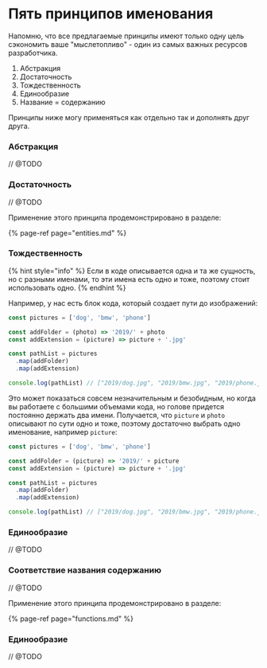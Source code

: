 # Пять принципов именования

Напомню, что все предлагаемые принципы имеют только одну цель сэкономить ваше "мыслетопливо" - один из самых важных ресурсов разработчика.

1. Абстракция
2. Достаточность
3. Тождественность
4. Единообразие
5. Название = содержанию

Принципы ниже могу применяться как отдельно так и дополнять друг друга.

### Абстракция

// @TODO

### Достаточность

// @TODO

Применение этого принципа продемонстрировано в разделе:

{% page-ref page="entities.md" %}

### Тождественность

{% hint style="info" %}
Если в коде описывается одна и та же сущность, но с разными именами, то эти имена есть одно и тоже, поэтому стоит использовать одно.
{% endhint %}

Например, у нас есть блок кода, который создает пути до изображений:

```javascript
const pictures = ['dog', 'bmw', 'phone']

const addFolder = (photo) => '2019/' + photo
const addExtension = (picture) => picture + '.jpg'

const pathList = pictures
  .map(addFolder)
  .map(addExtension)

console.log(pathList) // ["2019/dog.jpg", "2019/bmw.jpg", "2019/phone.jpg"]
```

Это может показаться совсем незначительным и безобидным, но когда вы работаете с большими объемами кода, но голове придется постоянно держать два имени. Получается, что `picture` и `photo` описывают по сути одно и тоже, поэтому достаточно выбрать одно именование, например `picture`:

```javascript
const pictures = ['dog', 'bmw', 'phone']

const addFolder = (picture) => '2019/' + picture
const addExtension = (picture) => picture + '.jpg'

const pathList = pictures
  .map(addFolder)
  .map(addExtension)

console.log(pathList) // ["2019/dog.jpg", "2019/bmw.jpg", "2019/phone.jpg"]
```

### Единообразие

// @TODO

### Соответствие названия содержанию

// @TODO

Применение этого принципа продемонстрировано в разделе:

{% page-ref page="functions.md" %}

### Единообразие

// @TODO







